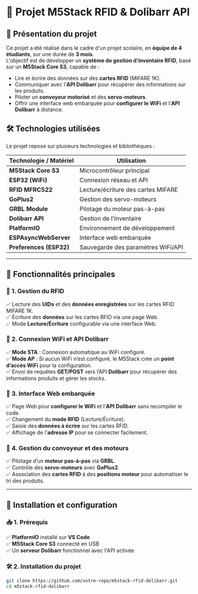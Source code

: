 # 🚀 Projet M5Stack RFID & Dolibarr API

## 📌 Présentation du projet  

Ce projet a été réalisé dans le cadre d'un projet scolaire, en **équipe de 4 étudiants**, sur une durée de **3 mois**.  
L'objectif est de développer un **système de gestion d'inventaire RFID**, basé sur un **M5Stack Core S3**, capable de :

- Lire et écrire des données sur des **cartes RFID** (MIFARE 1K).
- Communiquer avec l’**API Dolibarr** pour récupérer des informations sur les produits.
- Piloter un **convoyeur motorisé** et des **servo-moteurs**.
- Offrir une interface web embarquée pour **configurer le WiFi** et l’**API Dolibarr** à distance.

## 🛠️ **Technologies utilisées**  

Le projet repose sur plusieurs technologies et bibliothèques :

| Technologie / Matériel | Utilisation |
|------------------------|-------------|
| **M5Stack Core S3** | Microcontrôleur principal |
| **ESP32 (WiFi)** | Connexion réseau et API |
| **RFID MFRC522** | Lecture/écriture des cartes MIFARE |
| **GoPlus2** | Gestion des servo-moteurs |
| **GRBL Module** | Pilotage du moteur pas-à-pas |
| **Dolibarr API** | Gestion de l’inventaire |
| **PlatformIO** | Environnement de développement |
| **ESPAsyncWebServer** | Interface web embarquée |
| **Preferences (ESP32)** | Sauvegarde des paramètres WiFi/API |

---

## 🎯 **Fonctionnalités principales**  

### 🔹 **1. Gestion du RFID**
✅ Lecture des **UIDs** et des **données enregistrées** sur les cartes RFID MIFARE 1K.  
✅ Écriture des **données** sur les cartes RFID via une page Web.  
✅ Mode **Lecture/Écriture** configurable via une interface Web.  

### 🔹 **2. Connexion WiFi et API Dolibarr**
✅ **Mode STA** : Connexion automatique au WiFi configuré.  
✅ **Mode AP** : Si aucun WiFi n’est configuré, le M5Stack crée un **point d’accès WiFi** pour la configuration.  
✅ Envoi de requêtes **GET/POST** vers l’API **Dolibarr** pour récupérer des informations produits et gérer les stocks.  

### 🔹 **3. Interface Web embarquée**  
✅ Page Web pour **configurer le WiFi** et l'**API Dolibarr** sans recompiler le code.  
✅ Changement du **mode RFID** (Lecture/Écriture).  
✅ Saisie des **données à écrire** sur les cartes RFID.  
✅ Affichage de l'**adresse IP** pour se connecter facilement.  

### 🔹 **4. Gestion du convoyeur et des moteurs**
✅ Pilotage d’un **moteur pas-à-pas** via **GRBL**.  
✅ Contrôle des **servo-moteurs** avec **GoPlus2**.  
✅ Association des **cartes RFID** à des **positions moteur** pour automatiser le tri des produits.  

---

## 🔧 **Installation et configuration**  

### 📥 **1. Prérequis**  
✅ **PlatformIO** installé sur **VS Code**  
✅ **M5Stack Core S3** connecté en USB  
✅ Un **serveur Dolibarr** fonctionnel avec l'API activée  

### 🛠️ **2. Installation du projet**  
```sh
git clone https://github.com/votre-repo/m5stack-rfid-dolibarr.git
cd m5stack-rfid-dolibarr